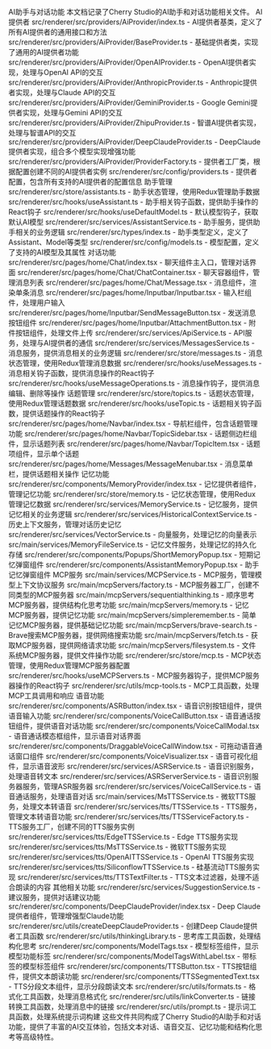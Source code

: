 AI助手与对话功能
本文档记录了Cherry Studio的AI助手和对话功能相关文件。
AI提供者
 src/renderer/src/providers/AiProvider/index.ts - AI提供者基类，定义了所有AI提供者的通用接口和方法
 src/renderer/src/providers/AiProvider/BaseProvider.ts - 基础提供者类，实现了通用的AI提供者功能
 src/renderer/src/providers/AiProvider/OpenAIProvider.ts - OpenAI提供者实现，处理与OpenAI API的交互
 src/renderer/src/providers/AiProvider/AnthropicProvider.ts - Anthropic提供者实现，处理与Claude API的交互
 src/renderer/src/providers/AiProvider/GeminiProvider.ts - Google Gemini提供者实现，处理与Gemini API的交互
src/renderer/src/providers/AiProvider/ZhipuProvider.ts - 智谱AI提供者实现，处理与智谱API的交互
 src/renderer/src/providers/AiProvider/DeepClaudeProvider.ts - DeepClaude提供者实现，组合多个模型实现增强功能
 src/renderer/src/providers/AiProvider/ProviderFactory.ts - 提供者工厂类，根据配置创建不同的AI提供者实例
 src/renderer/src/config/providers.ts - 提供者配置，包含所有支持的AI提供者的配置信息
助手管理
 src/renderer/src/store/assistants.ts - 助手状态管理，使用Redux管理助手数据
 src/renderer/src/hooks/useAssistant.ts - 助手相关钩子函数，提供助手操作的React钩子
src/renderer/src/hooks/useDefaultModel.ts - 默认模型钩子，获取默认AI模型
 src/renderer/src/services/AssistantService.ts - 助手服务，提供助手相关的业务逻辑
 src/renderer/src/types/index.ts - 助手类型定义，定义了Assistant、Model等类型
 src/renderer/src/config/models.ts - 模型配置，定义了支持的AI模型及其属性
对话功能
src/renderer/src/pages/home/Chat/index.tsx - 聊天组件主入口，管理对话界面
src/renderer/src/pages/home/Chat/ChatContainer.tsx - 聊天容器组件，管理消息列表
src/renderer/src/pages/home/Chat/Message.tsx - 消息组件，渲染单条消息
src/renderer/src/pages/home/Inputbar/Inputbar.tsx - 输入栏组件，处理用户输入
src/renderer/src/pages/home/Inputbar/SendMessageButton.tsx - 发送消息按钮组件
src/renderer/src/pages/home/Inputbar/AttachmentButton.tsx - 附件按钮组件，处理文件上传
src/renderer/src/services/ApiService.ts - API服务，处理与AI提供者的通信
src/renderer/src/services/MessagesService.ts - 消息服务，提供消息相关的业务逻辑
src/renderer/src/store/messages.ts - 消息状态管理，使用Redux管理消息数据
src/renderer/src/hooks/useMessages.ts - 消息相关钩子函数，提供消息操作的React钩子
src/renderer/src/hooks/useMessageOperations.ts - 消息操作钩子，提供消息编辑、删除等操作
话题管理
src/renderer/src/store/topics.ts - 话题状态管理，使用Redux管理话题数据
src/renderer/src/hooks/useTopic.ts - 话题相关钩子函数，提供话题操作的React钩子
src/renderer/src/pages/home/Navbar/index.tsx - 导航栏组件，包含话题管理功能
src/renderer/src/pages/home/Navbar/TopicSidebar.tsx - 话题侧边栏组件，显示话题列表
src/renderer/src/pages/home/Navbar/TopicItem.tsx - 话题项组件，显示单个话题
src/renderer/src/pages/home/Messages/MessageMenubar.tsx - 消息菜单栏，提供话题相关操作
记忆功能
src/renderer/src/components/MemoryProvider/index.tsx - 记忆提供者组件，管理记忆功能
 src/renderer/src/store/memory.ts - 记忆状态管理，使用Redux管理记忆数据
 src/renderer/src/services/MemoryService.ts - 记忆服务，提供记忆相关的业务逻辑
 src/renderer/src/services/HistoricalContextService.ts - 历史上下文服务，管理对话历史记忆
 src/renderer/src/services/VectorService.ts - 向量服务，处理记忆的向量表示
 src/main/services/MemoryFileService.ts - 记忆文件服务，处理记忆的持久化存储
 src/renderer/src/components/Popups/ShortMemoryPopup.tsx - 短期记忆弹窗组件
 src/renderer/src/components/AssistantMemoryPopup.tsx - 助手记忆弹窗组件
MCP服务
 src/main/services/MCPService.ts - MCP服务，管理模型上下文协议服务
 src/main/mcpServers/factory.ts - MCP服务器工厂，创建不同类型的MCP服务器
 src/main/mcpServers/sequentialthinking.ts - 顺序思考MCP服务器，提供结构化思考功能
 src/main/mcpServers/memory.ts - 记忆MCP服务器，提供记忆功能
 src/main/mcpServers/simpleremember.ts - 简单记忆MCP服务器，提供基础记忆功能
 src/main/mcpServers/brave-search.ts - Brave搜索MCP服务器，提供网络搜索功能
 src/main/mcpServers/fetch.ts - 获取MCP服务器，提供网络请求功能
 src/main/mcpServers/filesystem.ts - 文件系统MCP服务器，提供文件操作功能
 src/renderer/src/store/mcp.ts - MCP状态管理，使用Redux管理MCP服务器配置
 src/renderer/src/hooks/useMCPServers.ts - MCP服务器钩子，提供MCP服务器操作的React钩子
 src/renderer/src/utils/mcp-tools.ts - MCP工具函数，处理MCP工具调用和响应
语音功能
src/renderer/src/components/ASRButton/index.tsx - 语音识别按钮组件，提供语音输入功能
 src/renderer/src/components/VoiceCallButton.tsx - 语音通话按钮组件，提供语音对话功能
 src/renderer/src/components/VoiceCallModal.tsx - 语音通话模态框组件，显示语音对话界面
 src/renderer/src/components/DraggableVoiceCallWindow.tsx - 可拖动语音通话窗口组件
 src/renderer/src/components/VoiceVisualizer.tsx - 语音可视化组件，显示语音波形
 src/renderer/src/services/ASRService.ts - 语音识别服务，处理语音转文本
 src/renderer/src/services/ASRServerService.ts - 语音识别服务器服务，管理ASR服务器
 src/renderer/src/services/VoiceCallService.ts - 语音通话服务，处理语音对话
 src/main/services/MsTTSService.ts - 微软TTS服务，处理文本转语音
 src/renderer/src/services/tts/TTSService.ts - TTS服务，管理文本转语音功能
 src/renderer/src/services/tts/TTSServiceFactory.ts - TTS服务工厂，创建不同的TTS服务实例
 src/renderer/src/services/tts/EdgeTTSService.ts - Edge TTS服务实现
 src/renderer/src/services/tts/MsTTSService.ts - 微软TTS服务实现
 src/renderer/src/services/tts/OpenAITTSService.ts - OpenAI TTS服务实现
 src/renderer/src/services/tts/SiliconflowTTSService.ts - 硅基流动TTS服务实现
 src/renderer/src/services/tts/TTSTextFilter.ts - TTS文本过滤器，处理不适合朗读的内容
其他相关功能
src/renderer/src/services/SuggestionService.ts - 建议服务，提供对话建议功能
src/renderer/src/components/DeepClaudeProvider/index.tsx - Deep Claude提供者组件，管理增强型Claude功能
 src/renderer/src/utils/createDeepClaudeProvider.ts - 创建Deep Claude提供者工具函数
 src/renderer/src/utils/thinkingLibrary.ts - 思考库工具函数，处理结构化思考
 src/renderer/src/components/ModelTags.tsx - 模型标签组件，显示模型功能标签
 src/renderer/src/components/ModelTagsWithLabel.tsx - 带标签的模型标签组件
 src/renderer/src/components/TTSButton.tsx - TTS按钮组件，提供文本朗读功能
 src/renderer/src/components/TTSSegmentedText.tsx - TTS分段文本组件，显示分段朗读文本
 src/renderer/src/utils/formats.ts - 格式化工具函数，处理消息格式化
 src/renderer/src/utils/linkConverter.ts - 链接转换工具函数，处理消息中的链接
 src/renderer/src/utils/prompt.ts - 提示词工具函数，处理系统提示词构建
这些文件共同构成了Cherry Studio的AI助手和对话功能，提供了丰富的AI交互体验，包括文本对话、语音交互、记忆功能和结构化思考等高级特性。